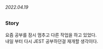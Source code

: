 ###### 2022.04.19

### Story

요즘 공부를 잠시 멈추고 다른 작업을 하고 있었다.         
내일 부터 다시 JEST 공부하던걸 재개할 생각이다.       

